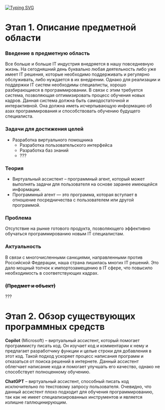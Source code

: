 [![Typing SVG](https://readme-typing-svg.herokuapp.com?font=Fira+Code&size=40&pause=1000&color=8000FF&background=00BFFF10&center=true&multiline=true&width=1000&lines=Лабораторная+1+«Анализ»)](https://git.io/typing-svg)
# Этап 1. Описание предметной области

### Введение в предметную область
Все больше и больше IT индустрия внедряется в нашу повседневную жизнь. На сегодняшний день буквально любая деятельность либо уже имеет IT решения, которые необходимо поддерживать и регулярно обслуживать, либо нуждается в их внедрении. Однако для реализации и поддержки IT систем необходимы специалисты, хорошо разбирающиеся в программировании. В связи с этим требуется система, позволяющая оптимизировать процесс обучения новых кадров. Данная система должна быть самодостаточной и интерактивной. Она должна иметь исчерпывающую информацию об азах программирования и способствовать обучению будущего специалиста.

### Задачи для достижения целей
+ Разработка виртуального помощника
  + Разработка пользовательского интерфейса
  + Разработка баз знаний
  + ???

### Теория
+ Виртуальный ассистент – программный агент, который может выполнять задачи для пользователя на основе заранее имеющейся информации.
+ Программный агент — это программа, которая вступает в отношение посредничества с пользователем или другой программой.

### Проблема
Отсутствие на рынке готового продукта, позволяющего эффективно обучаться программированию новым IT специалистам.

### Актуальность
В связи с многочисленными санкциями, направленными против Российской Федерации, наша страна лишилась многих IT решений. Это дало мощный толчок к импортозамещению в IT сфере, что повысило необходимость в соответствующих кадрах.

### ~~(Предмет и объект)~~
???

# Этап 2. Обзор существующих программных средств

**Copilot** (Microsoft) – виртуальный ассистент, который помогает программисту писать код. Он изучает код и комментарии к нему и предлагает разработчику функции и целые строки для добавления в этот код. Такой подход ускоряет процесс написания программ и отказаться от поиска решений в интернете. Данный ассистент облегчает написание кода и помогает улучшать его качество, однако не способствует полноценному обучению.

**ChatGPT** – виртуальный ассистент, способный писать код исключительно по текстовому запросу пользователя. Очевидно, что данный ассистент плохо подходит для обучения программированию, так как не имеет специализированных инструментов и является излишне галлюцинирующим.
